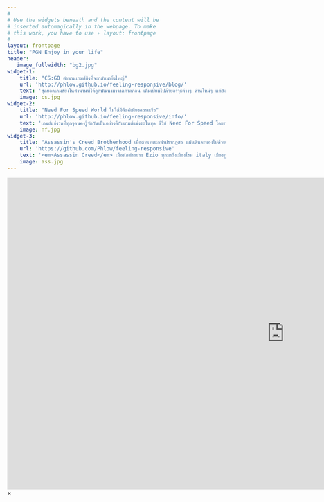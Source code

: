 ```yaml
---
#
# Use the widgets beneath and the content will be
# inserted automagically in the webpage. To make
# this work, you have to use › layout: frontpage
#
layout: frontpage
title: "PGN Enjoy in your life"
header:
   image_fullwidth: "bg2.jpg"
widget-1:
    title: "CS:GO ตำนานเกมส์ยิงที่จะกลับมายิ่งใหญ่"
    url: 'http://phlow.github.io/feeling-responsive/blog/'
    text: 'สุดยอดเกมส์ยิงในตำนานที่ได้ถูกพัฒนามาจากภาคก่อน เต็มเปี่ยมไปด้วยอาวุธต่างๆ ด่านใหม่ๆ เเต่ยังคงไว้ซึ่งสไตล์รูปแบบการเล่นในแบบของเกมส์ Counter Strike ไว้ และยังมี tournament ระดับโลกต่างๆมากมายตลอดทั้งปี'
    image: cs.jpg
widget-2:
    title: "Need For Speed World ไม่ได้มีดีแค่เพียงความเร็ว"
    url: 'http://phlow.github.io/feeling-responsive/info/'
    text: 'เกมส์แข่งรถที่ทุกๆคนคงรู้จักกันเป็นอย่างดีกับเกมส์แข่งรถในชุด ซีรีย์ Need For Speed โดยภาค world คือ Need For Speed ในรูปแบบออนไลน์นั้นเอง มีรถต่างๆมากมายทั้งรถ ยุโรปและรถ ญี่ปุ่น พร้อมของแต่งอีกเพียบ รัดเข็มขัดให้แน่นแล้วออกไปซิ่งกัน'
    image: nf.jpg
widget-3:
    title: "Assassin's Creed Brotherhood เมื่อตำนานนักฆ่าปรากฎตัว แผ่นดินจะนองไปด้วยเลือด"
    url: 'https://github.com/Phlow/feeling-responsive'
    text: '<em>Assassin Creed</em> เมื่อนักฆ่าอย่าง Ezio บุกมาถึงเมืองโรม italy เมืองศูนย์กลางแห่งอำนาจ และการคอรัปชัน การมาครั้งนี้ไม่มีคำว่าปราณีให้ศัตรูของเขาทุกคน.'
    image: ass.jpg
---
```



<div id="videoModal" class="reveal-modal large" data-reveal="">
  <div class="flex-video widescreen vimeo" style="display: block;">
    <iframe width="1280" height="720" src="https://www.youtube.com/embed/3b5zCFSmVvU" frameborder="0" allowfullscreen></iframe>
  </div>
  <a class="close-reveal-modal">&#215;</a>
</div>